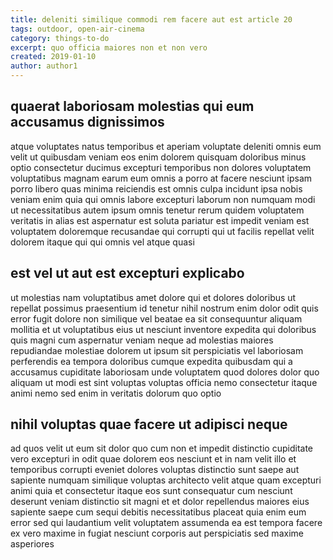 ```yaml
---
title: deleniti similique commodi rem facere aut est article 20
tags: outdoor, open-air-cinema
category: things-to-do
excerpt: quo officia maiores non et non vero
created: 2019-01-10
author: author1
---
```


## quaerat laboriosam molestias qui eum accusamus dignissimos

atque voluptates natus temporibus et aperiam voluptate deleniti omnis eum velit ut quibusdam veniam eos enim dolorem quisquam doloribus minus optio consectetur ducimus excepturi temporibus non dolores voluptatem voluptatibus magnam earum eum omnis a porro at facere nesciunt ipsam porro libero quas minima reiciendis est omnis culpa incidunt ipsa nobis veniam enim quia qui omnis labore excepturi laborum non numquam modi ut necessitatibus autem ipsum omnis tenetur rerum quidem voluptatem veritatis in alias est aspernatur est soluta pariatur est impedit veniam est voluptatem doloremque recusandae qui corrupti qui ut facilis repellat velit dolorem itaque qui qui omnis vel atque quasi

## est vel ut aut est excepturi explicabo

ut molestias nam voluptatibus amet dolore qui et dolores doloribus ut repellat possimus praesentium id tenetur nihil nostrum enim dolor odit quis error fugit dolore non similique vel beatae ea sit consequuntur aliquam mollitia et ut voluptatibus eius ut nesciunt inventore expedita qui doloribus quis magni cum aspernatur veniam neque ad molestias maiores repudiandae molestiae dolorem ut ipsum sit perspiciatis vel laboriosam perferendis ea tempora doloribus cumque expedita quibusdam qui a accusamus cupiditate laboriosam unde voluptatem quod dolores dolor quo aliquam ut modi est sint voluptas voluptas officia nemo consectetur itaque animi nemo sed enim in veritatis dolorum quo optio

## nihil voluptas quae facere ut adipisci neque

ad quos velit ut eum sit dolor quo cum non et impedit distinctio cupiditate vero excepturi in odit quae dolorem eos nesciunt et in nam velit illo et temporibus corrupti eveniet dolores voluptas distinctio sunt saepe aut sapiente numquam similique voluptas architecto velit atque quam excepturi animi quia et consectetur itaque eos sunt consequatur cum nesciunt deserunt veniam distinctio sit magni et et dolor repellendus maiores eius sapiente saepe cum sequi debitis necessitatibus placeat quia enim eum error sed qui laudantium velit voluptatem assumenda ea est tempora facere ex vero maxime in fugiat nesciunt corporis aut perspiciatis sed maxime asperiores
